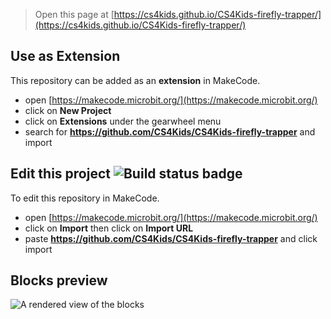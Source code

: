 
> Open this page at [https://cs4kids.github.io/CS4Kids-firefly-trapper/](https://cs4kids.github.io/CS4Kids-firefly-trapper/)

## Use as Extension

This repository can be added as an **extension** in MakeCode.

* open [https://makecode.microbit.org/](https://makecode.microbit.org/)
* click on **New Project**
* click on **Extensions** under the gearwheel menu
* search for **https://github.com/CS4Kids/CS4Kids-firefly-trapper** and import

## Edit this project ![Build status badge](https://github.com/CS4Kids/CS4Kids-firefly-trapper/workflows/MakeCode/badge.svg)

To edit this repository in MakeCode.

* open [https://makecode.microbit.org/](https://makecode.microbit.org/)
* click on **Import** then click on **Import URL**
* paste **https://github.com/CS4Kids/CS4Kids-firefly-trapper** and click import

## Blocks preview

![A rendered view of the blocks](https://github.com/CS4Kids/CS4Kids-firefly-trapper/raw/main/.github/makecode/blocks.png)

